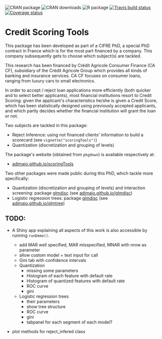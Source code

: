 ![CRAN package](https://www.r-pkg.org/badges/version-ago/scoringTools)
![CRAN downloads](https://cranlogs.r-pkg.org/badges/scoringTools)
![R package](https://github.com/adimajo/scoringTools/workflows/R%20package/badge.svg)
[![Travis build status](https://travis-ci.org/adimajo/scoringTools.svg?branch=master)](https://travis-ci.org/adimajo/scoringTools)
[![Coverage status](https://codecov.io/gh/adimajo/scoringTools/branch/master/graph/badge.svg)](https://codecov.io/github/adimajo/scoringTools?branch=master)

# Credit Scoring Tools

This package has been developed as part of a CIFRE PhD, a special PhD contract in France which is for the most part financed by a company. This company subsequently gets to choose which subject(s) are tackled.

This research has been financed by Crédit Agricole Consumer Finance (CA CF), subsidiary of the Crédit Agricole Group which provides all kinds of banking and insurance services. CA CF focuses on consumer loans, ranging from luxury cars to small electronics.

In order to accept / reject loan applications more efficiently (both quicker and to select better applicants), most financial institutions resort to Credit Scoring: given the applicant's characteristics he/she is given a Credit Score, which has been statistically designed using previously accepted applicants, and which partly decides whether the financial institution will grant the loan or not.

Two subjects are tackled in this package:

* Reject Inference: using not financed clients' information to build a scorecard (see `vignette("scoringTools")`)
* Quantization (discretization and grouping of levels)

The package's website (obtained from `pkgdown`) is available respectively at:

* [adimajo.github.io/scoringTools](https://adimajo.github.io/scoringTools)

Two other packages were made public during this PhD, which tackle more specifically:

* Quantization (discretization and grouping of levels) and interaction screening: package [glmdisc](https://cran.r-project.org/package=glmdisc) (see [adimajo.github.io/glmdisc](https://adimajo.github.io/glmdisc))
* Logistic regression trees: package [glmdisc](https://cran.r-project.org/package=glmdtree) (see [adimajo.github.io/glmtree](https://adimajo.github.io/glmtree))

## TODO: 

* A Shiny app explaining all aspects of this work is also accessible by running `runDemo()`.
     * add MAR well specified, MAR misspecified, MNAR with nrow as parameter
     * allow custom model + text input for call
     * Gini tab with confidence intervals
     * Quantization
          * missing some parameters
          * Histogram of each feature with default rate
          * Histogram of quantized features with default rate
          * ROC curve
          * gini
     * Logistic regression trees
          * their parameters
          * show tree structure
          * ROC curve
          * gini
          * tabpanel for each segment of each model?

* plot methods for reject_infered class
